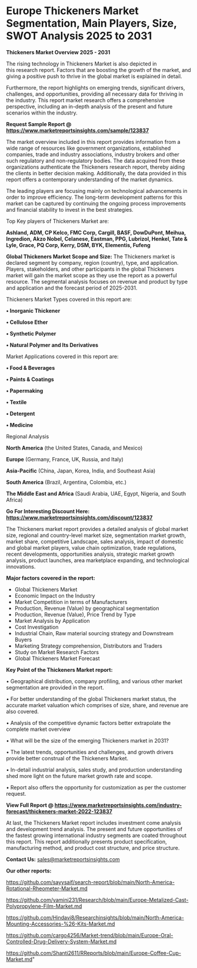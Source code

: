 # Europe Thickeners Market Segmentation, Main Players, Size, SWOT Analysis 2025 to 2031

<Strong> Thickeners Market Overview 2025 - 2031</strong>

The rising technology in Thickeners Market is also depicted in this research report. Factors that are boosting the growth of the market, and giving a positive push to thrive in the global market is explained in detail.

Furthermore, the report highlights on emerging trends, significant drivers, challenges, and opportunities, providing all necessary data for thriving in the industry. This report market research offers a comprehensive perspective, including an in-depth analysis of the present and future scenarios within the industry.

<strong>Request Sample Report @ <a href=https://www.marketreportsinsights.com/sample/123837>https://www.marketreportsinsights.com/sample/123837</a></strong>

The market overview included in this report provides information from a wide range of resources like government organizations, established companies, trade and industry associations, industry brokers and other such regulatory and non-regulatory bodies. The data acquired from these organizations authenticate the Thickeners research report, thereby aiding the clients in better decision making. Additionally, the data provided in this report offers a contemporary understanding of the market dynamics.

The leading players are focusing mainly on technological advancements in order to improve efficiency. The long-term development patterns for this market can be captured by continuing the ongoing process improvements and financial stability to invest in the best strategies.

Top Key players of Thickeners Market are:

<strong>Ashland, ADM, CP Kelco, FMC Corp, Cargill, BASF, DowDuPont, Meihua, Ingredion, Akzo Nobel, Celanese, Eastman, PPG, Lubrizol, Henkel, Tate & Lyle, Grace, PQ Corp, Kerry, DSM, BYK, Elementis, Fufeng</strong>

<strong><b>Global Thickeners Market Scope and Size:</b></strong>
The Thickeners market is declared segment by company, region (country), type, and application. Players, stakeholders, and other participants in the global Thickeners market will gain the market scope as they use the report as a powerful resource. The segmental analysis focuses on revenue and product by type and application and the forecast period of 2025-2031.

Thickeners Market Types covered in this report are:

<strong>• Inorganic Thickener

• Cellulose Ether

• Synthetic Polymer

• Natural Polymer and Its Derivatives</strong>

Market Applications covered in this report are:

<strong>• Food & Beverages

• Paints & Coatings

• Papermaking

• Textile

• Detergent

• Medicine</strong> 

Regional Analysis

<strong>North America</strong> (the United States, Canada, and Mexico)

<strong>Europe</strong> (Germany, France, UK, Russia, and Italy)

<strong>Asia-Pacific</strong> (China, Japan, Korea, India, and Southeast Asia)

<strong>South America</strong> (Brazil, Argentina, Colombia, etc.)

<strong>The Middle East and Africa</strong> (Saudi Arabia, UAE, Egypt, Nigeria, and South Africa)

<strong>Go For Interesting Discount Here: <a href=https://www.marketreportsinsights.com/discount/123837>https://www.marketreportsinsights.com/discount/123837</a></strong>

The Thickeners market report provides a detailed analysis of global market size, regional and country-level market size, segmentation market growth, market share, competitive Landscape, sales analysis, impact of domestic and global market players, value chain optimization, trade regulations, recent developments, opportunities analysis, strategic market growth analysis, product launches, area marketplace expanding, and technological innovations.

<strong><b>Major factors covered in the report:</b></strong>
<ul>
  <li>Global Thickeners Market </li>
  <li>Economic Impact on the Industry</li>
  <li>Market Competition in terms of Manufacturers</li>
  <li>Production, Revenue (Value) by geographical segmentation</li>
  <li>Production, Revenue (Value), Price Trend by Type</li>
  <li>Market Analysis by Application</li>
  <li>Cost Investigation</li>
  <li>Industrial Chain, Raw material sourcing strategy and Downstream Buyers</li>
  <li>Marketing Strategy comprehension, Distributors and Traders</li>
  <li>Study on Market Research Factors</li>
  <li>Global Thickeners Market Forecast</li>
</ul>

<strong><b>Key Point of the Thickeners Market report:</b></strong>

• Geographical distribution, company profiling, and various other market segmentation are provided in the report.

• For better understanding of the global Thickeners market status, the accurate market valuation which comprises of size, share, and revenue are also covered.

• Analysis of the competitive dynamic factors better extrapolate the complete market overview

• What will be the size of the emerging Thickeners market in 2031?

• The latest trends, opportunities and challenges, and growth drivers provide better construal of the Thickeners Market.

• In-detail industrial analysis, sales study, and production understanding shed more light on the future market growth rate and scope.

• Report also offers the opportunity for customization as per the customer request.

<strong><b>View Full Report @ <a href=https://www.marketreportsinsights.com/industry-forecast/thickeners-market-2022-123837>https://www.marketreportsinsights.com/industry-forecast/thickeners-market-2022-123837</a></b></strong>


At last, the Thickeners Market report includes investment come analysis and development trend analysis. The present and future opportunities of the fastest growing international industry segments are coated throughout this report. This report additionally presents product specification, manufacturing method, and product cost structure, and price structure.

<strong>Contact Us:</strong>
sales@marketreportsinsights.com

<strong>Our other reports:</strong>

<a href=https://github.com/sayysaif/search-report/blob/main/North-America-Rotational-Rheometer-Market.md>https://github.com/sayysaif/search-report/blob/main/North-America-Rotational-Rheometer-Market.md</a>

<a href=https://github.com/yamini231/Research/blob/main/Europe-Metalized-Cast-Polypropylene-Film-Market.md>https://github.com/yamini231/Research/blob/main/Europe-Metalized-Cast-Polypropylene-Film-Market.md</a>

<a href=https://github.com/Hindavi8/Researchinsights/blob/main/North-America-Mounting-Accessories-%26-Kits-Market.md>https://github.com/Hindavi8/Researchinsights/blob/main/North-America-Mounting-Accessories-%26-Kits-Market.md</a>

<a href=https://github.com/cargo4256/Market-trend/blob/main/Europe-Oral-Controlled-Drug-Delivery-System-Market.md>https://github.com/cargo4256/Market-trend/blob/main/Europe-Oral-Controlled-Drug-Delivery-System-Market.md</a>

<a href=https://github.com/Shanti2611/RReports/blob/main/Europe-Coffee-Cup-Market.md>https://github.com/Shanti2611/RReports/blob/main/Europe-Coffee-Cup-Market.md</a>"
